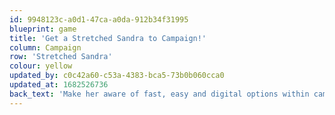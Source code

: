 ```yaml
---
id: 9948123c-a0d1-47ca-a0da-912b34f31995
blueprint: game
title: 'Get a Stretched Sandra to Campaign!'
column: Campaign
row: 'Stretched Sandra'
colour: yellow
updated_by: c0c42a60-c53a-4383-bca5-73b0b060cca0
updated_at: 1682526736
back_text: 'Make her aware of fast, easy and digital options within campaigning'
---
```

